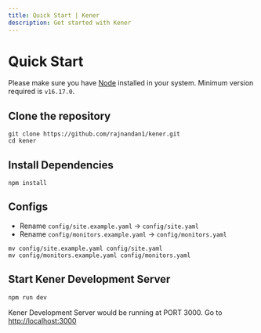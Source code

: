 ```yaml
---
title: Quick Start | Kener
description: Get started with Kener
---
```


# Quick Start

Please make sure you have [Node](https://nodejs.org/en) installed in your system. Minimum version required is `v16.17.0`.

## Clone the repository

```shell
git clone https://github.com/rajnandan1/kener.git
cd kener
```

## Install Dependencies

```shell
npm install
```

## Configs

-   Rename `config/site.example.yaml` -> `config/site.yaml`
-   Rename `config/monitors.example.yaml` -> `config/monitors.yaml`

```shell
mv config/site.example.yaml config/site.yaml
mv config/monitors.example.yaml config/monitors.yaml
```

## Start Kener Development Server

```bash
npm run dev
```

Kener Development Server would be running at PORT 3000. Go to [http://localhost:3000](http://localhost:3000)

